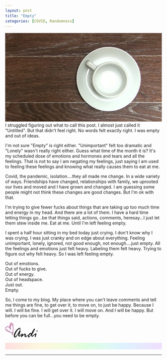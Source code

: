 ```yaml
---
layout: post
title: "Empty"
categories: [COVID, Randomness]
---
```

![empty](/images/empty.jpeg)
I struggled figuring out what to call this post. I almost just called it "Untitled". But that didn't feel right. No words felt exactly right. I was empty and out of ideas.

I'm not sure "Empty" is right either. "Unimportant" felt too dramatic and "Lonely" wasn't really right either. Guess what time of the month it is? It's my scheduled dose of emotions and hormones and tears and all the feelings. That is not to say I am negating my feelings, just saying I am used to feeling these feelings and knowing what really causes them to eat at me.

Covid, the pandemic, isolation....they all made me change. In a wide variety of ways. Friendships have changed, relationships with family, we uprooted our lives and moved and I have grown and changed. I am guessing some people might not think these changes are good changes. But I'm ok with that. 

I'm trying to give fewer fucks about things that are taking up too much time and energy in my head. And there are a lot of them. I have a hard time letting things go...be that things said, actions, comments, heresay...I just let them stew inside me. Eat at me. Until I'm left feeling empty.

I spent a half hour sitting in my bed today just crying. I don't know why I was crying. I was just cranky and on edge about everything. Feeling unimportant, lonely, ignored, not good enough, not enough....just empty. All the feelings and emotions just felt heavy. Labeling them felt heavy. Trying to figure out why felt heavy. So I was left feeling empty. 

Out of emotions. <br>
Out of fucks to give. <br>
Out of energy. <br>
Out of headspace. <br>
Just out. <br>
Empty. <br>

So, I come to my blog. My place where you can't leave comments and tell me things are fine, to get over it, to move on, to just be happy. Because I will. I will be fine. I will get over it. I will move on. And I will be happy. But before you can be full...you need to be empty.

![Andi](/images/andi.jpg)

![header](/images/SkinnyRainbow.jpg)

----